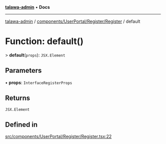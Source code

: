 [**talawa-admin**](../../../../../README.md) • **Docs**

***

[talawa-admin](../../../../../modules.md) / [components/UserPortal/Register/Register](../README.md) / default

# Function: default()

\> **default**(`props`): `JSX.Element`

## Parameters

• **props**: `InterfaceRegisterProps`

## Returns

`JSX.Element`

## Defined in

[src/components/UserPortal/Register/Register.tsx:22](https://github.com/PalisadoesFoundation/talawa-admin/blob/3f6b41a67c6932f4c0bce6ffb822d4ef12ede8c8/src/components/UserPortal/Register/Register.tsx#L22)
